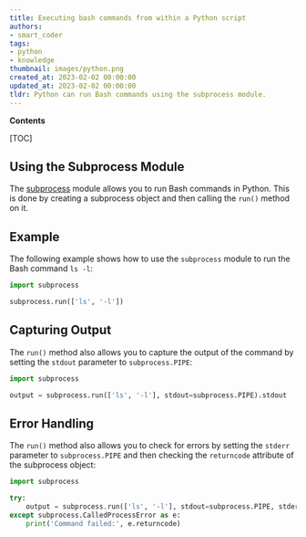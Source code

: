 ```yaml
---
title: Executing bash commands from within a Python script
authors:
- smart_coder
tags:
- python
- knowledge
thumbnail: images/python.png
created_at: 2023-02-02 00:00:00
updated_at: 2023-02-02 00:00:00
tldr: Python can run Bash commands using the subprocess module.
---
```


**Contents**

[TOC]

## Using the Subprocess Module
The [subprocess](https://docs.python.org/3/library/subprocess.html) module allows you to run Bash commands in Python. This is done by creating a subprocess object and then calling the `run()` method on it.

## Example
The following example shows how to use the `subprocess` module to run the Bash command `ls -l`:

```python
import subprocess

subprocess.run(['ls', '-l'])
```

## Capturing Output
The `run()` method also allows you to capture the output of the command by setting the `stdout` parameter to `subprocess.PIPE`:

```python
import subprocess

output = subprocess.run(['ls', '-l'], stdout=subprocess.PIPE).stdout
```

## Error Handling
The `run()` method also allows you to check for errors by setting the `stderr` parameter to `subprocess.PIPE` and then checking the `returncode` attribute of the subprocess object:

```python
import subprocess

try:
    output = subprocess.run(['ls', '-l'], stdout=subprocess.PIPE, stderr=subprocess.PIPE)
except subprocess.CalledProcessError as e:
    print('Command failed:', e.returncode)
```
